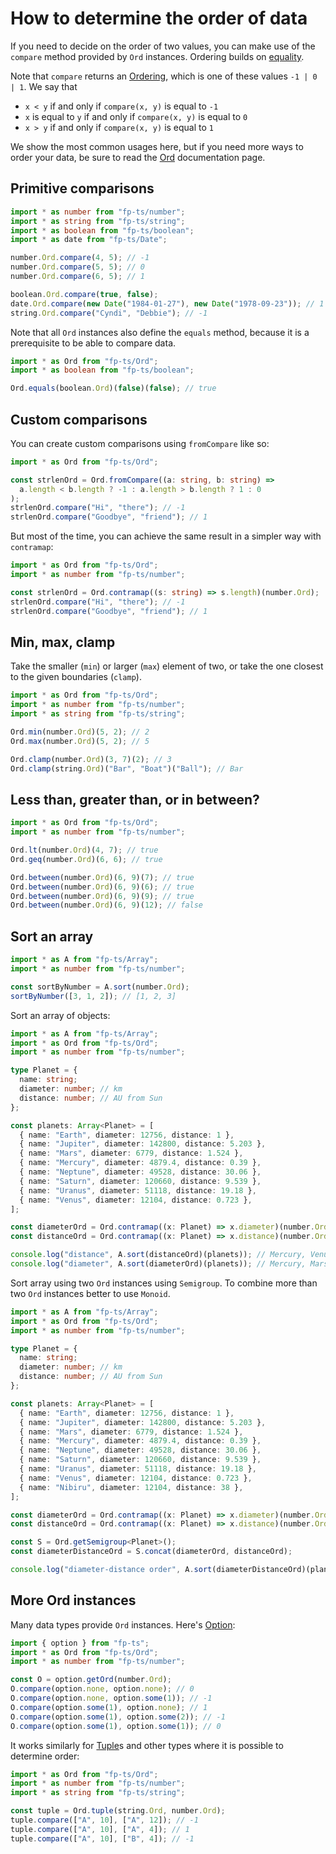 # How to determine the order of data

If you need to decide on the order of two values, you can make use of the `compare` method provided by `Ord` instances. Ordering builds on [equality](equality.md).

Note that `compare` returns an [Ordering](https://gcanti.github.io/fp-ts/modules/Ordering.ts), which is one of these values `-1 | 0 | 1`. We say that

- `x < y` if and only if `compare(x, y)` is equal to `-1`
- `x` is equal to `y` if and only if `compare(x, y)` is equal to `0`
- `x > y` if and only if `compare(x, y)` is equal to `1`

We show the most common usages here, but if you need more ways to order your data, be sure to read the [Ord](https://gcanti.github.io/fp-ts/modules/Ord.ts) documentation page.

## Primitive comparisons

```ts
import * as number from "fp-ts/number";
import * as string from "fp-ts/string";
import * as boolean from "fp-ts/boolean";
import * as date from "fp-ts/Date";

number.Ord.compare(4, 5); // -1
number.Ord.compare(5, 5); // 0
number.Ord.compare(6, 5); // 1

boolean.Ord.compare(true, false);
date.Ord.compare(new Date("1984-01-27"), new Date("1978-09-23")); // 1
string.Ord.compare("Cyndi", "Debbie"); // -1
```

Note that all `Ord` instances also define the `equals` method, because it is a prerequisite to be able to compare data.

```ts
import * as Ord from "fp-ts/Ord";
import * as boolean from "fp-ts/boolean";

Ord.equals(boolean.Ord)(false)(false); // true
```

## Custom comparisons

You can create custom comparisons using `fromCompare` like so:

```ts
import * as Ord from "fp-ts/Ord";

const strlenOrd = Ord.fromCompare((a: string, b: string) =>
  a.length < b.length ? -1 : a.length > b.length ? 1 : 0
);
strlenOrd.compare("Hi", "there"); // -1
strlenOrd.compare("Goodbye", "friend"); // 1
```

But most of the time, you can achieve the same result in a simpler way with `contramap`:

```ts
import * as Ord from "fp-ts/Ord";
import * as number from "fp-ts/number";

const strlenOrd = Ord.contramap((s: string) => s.length)(number.Ord);
strlenOrd.compare("Hi", "there"); // -1
strlenOrd.compare("Goodbye", "friend"); // 1
```

## Min, max, clamp

Take the smaller (`min`) or larger (`max`) element of two, or take the one closest to the given boundaries (`clamp`).

```ts
import * as Ord from "fp-ts/Ord";
import * as number from "fp-ts/number";
import * as string from "fp-ts/string";

Ord.min(number.Ord)(5, 2); // 2
Ord.max(number.Ord)(5, 2); // 5

Ord.clamp(number.Ord)(3, 7)(2); // 3
Ord.clamp(string.Ord)("Bar", "Boat")("Ball"); // Bar
```

## Less than, greater than, or in between?

```ts
import * as Ord from "fp-ts/Ord";
import * as number from "fp-ts/number";

Ord.lt(number.Ord)(4, 7); // true
Ord.geq(number.Ord)(6, 6); // true

Ord.between(number.Ord)(6, 9)(7); // true
Ord.between(number.Ord)(6, 9)(6); // true
Ord.between(number.Ord)(6, 9)(9); // true
Ord.between(number.Ord)(6, 9)(12); // false
```

## Sort an array

```ts
import * as A from "fp-ts/Array";
import * as number from "fp-ts/number";

const sortByNumber = A.sort(number.Ord);
sortByNumber([3, 1, 2]); // [1, 2, 3]
```

Sort an array of objects:

```ts
import * as A from "fp-ts/Array";
import * as Ord from "fp-ts/Ord";
import * as number from "fp-ts/number";

type Planet = {
  name: string;
  diameter: number; // km
  distance: number; // AU from Sun
};

const planets: Array<Planet> = [
  { name: "Earth", diameter: 12756, distance: 1 },
  { name: "Jupiter", diameter: 142800, distance: 5.203 },
  { name: "Mars", diameter: 6779, distance: 1.524 },
  { name: "Mercury", diameter: 4879.4, distance: 0.39 },
  { name: "Neptune", diameter: 49528, distance: 30.06 },
  { name: "Saturn", diameter: 120660, distance: 9.539 },
  { name: "Uranus", diameter: 51118, distance: 19.18 },
  { name: "Venus", diameter: 12104, distance: 0.723 },
];

const diameterOrd = Ord.contramap((x: Planet) => x.diameter)(number.Ord);
const distanceOrd = Ord.contramap((x: Planet) => x.distance)(number.Ord);

console.log("distance", A.sort(distanceOrd)(planets)); // Mercury, Venus, Earth, Mars, ...
console.log("diameter", A.sort(diameterOrd)(planets)); // Mercury, Mars, Venus, Earth, ...
```

Sort array using two `Ord` instances using `Semigroup`. To combine more than two `Ord` instances better to use `Monoid`.

```ts
import * as A from "fp-ts/Array";
import * as Ord from "fp-ts/Ord";
import * as number from "fp-ts/number";

type Planet = {
  name: string;
  diameter: number; // km
  distance: number; // AU from Sun
};

const planets: Array<Planet> = [
  { name: "Earth", diameter: 12756, distance: 1 },
  { name: "Jupiter", diameter: 142800, distance: 5.203 },
  { name: "Mars", diameter: 6779, distance: 1.524 },
  { name: "Mercury", diameter: 4879.4, distance: 0.39 },
  { name: "Neptune", diameter: 49528, distance: 30.06 },
  { name: "Saturn", diameter: 120660, distance: 9.539 },
  { name: "Uranus", diameter: 51118, distance: 19.18 },
  { name: "Venus", diameter: 12104, distance: 0.723 },
  { name: "Nibiru", diameter: 12104, distance: 38 },
];

const diameterOrd = Ord.contramap((x: Planet) => x.diameter)(number.Ord);
const distanceOrd = Ord.contramap((x: Planet) => x.distance)(number.Ord);

const S = Ord.getSemigroup<Planet>();
const diameterDistanceOrd = S.concat(diameterOrd, distanceOrd);

console.log("diameter-distance order", A.sort(diameterDistanceOrd)(planets)); // Mercury, Mars, Venus, Nibiru, ...
```

## More Ord instances

Many data types provide `Ord` instances. Here's [Option](https://gcanti.github.io/fp-ts/modules/Option.ts):

```ts
import { option } from "fp-ts";
import * as Ord from "fp-ts/Ord";
import * as number from "fp-ts/number";

const O = option.getOrd(number.Ord);
O.compare(option.none, option.none); // 0
O.compare(option.none, option.some(1)); // -1
O.compare(option.some(1), option.none); // 1
O.compare(option.some(1), option.some(2)); // -1
O.compare(option.some(1), option.some(1)); // 0
```

It works similarly for [Tuple](https://gcanti.github.io/fp-ts/modules/Tuple.ts)s and other types where it is possible to determine order:

```ts
import * as Ord from "fp-ts/Ord";
import * as number from "fp-ts/number";
import * as string from "fp-ts/string";

const tuple = Ord.tuple(string.Ord, number.Ord);
tuple.compare(["A", 10], ["A", 12]); // -1
tuple.compare(["A", 10], ["A", 4]); // 1
tuple.compare(["A", 10], ["B", 4]); // -1
```
